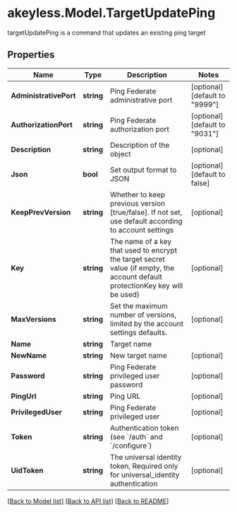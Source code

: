 # akeyless.Model.TargetUpdatePing
targetUpdatePing is a command that updates an existing ping target

## Properties

Name | Type | Description | Notes
------------ | ------------- | ------------- | -------------
**AdministrativePort** | **string** | Ping Federate administrative port | [optional] [default to "9999"]
**AuthorizationPort** | **string** | Ping Federate authorization port | [optional] [default to "9031"]
**Description** | **string** | Description of the object | [optional] 
**Json** | **bool** | Set output format to JSON | [optional] [default to false]
**KeepPrevVersion** | **string** | Whether to keep previous version [true/false]. If not set, use default according to account settings | [optional] 
**Key** | **string** | The name of a key that used to encrypt the target secret value (if empty, the account default protectionKey key will be used) | [optional] 
**MaxVersions** | **string** | Set the maximum number of versions, limited by the account settings defaults. | [optional] 
**Name** | **string** | Target name | 
**NewName** | **string** | New target name | [optional] 
**Password** | **string** | Ping Federate privileged user password | [optional] 
**PingUrl** | **string** | Ping URL | [optional] 
**PrivilegedUser** | **string** | Ping Federate privileged user | [optional] 
**Token** | **string** | Authentication token (see &#x60;/auth&#x60; and &#x60;/configure&#x60;) | [optional] 
**UidToken** | **string** | The universal identity token, Required only for universal_identity authentication | [optional] 

[[Back to Model list]](../README.md#documentation-for-models) [[Back to API list]](../README.md#documentation-for-api-endpoints) [[Back to README]](../README.md)

